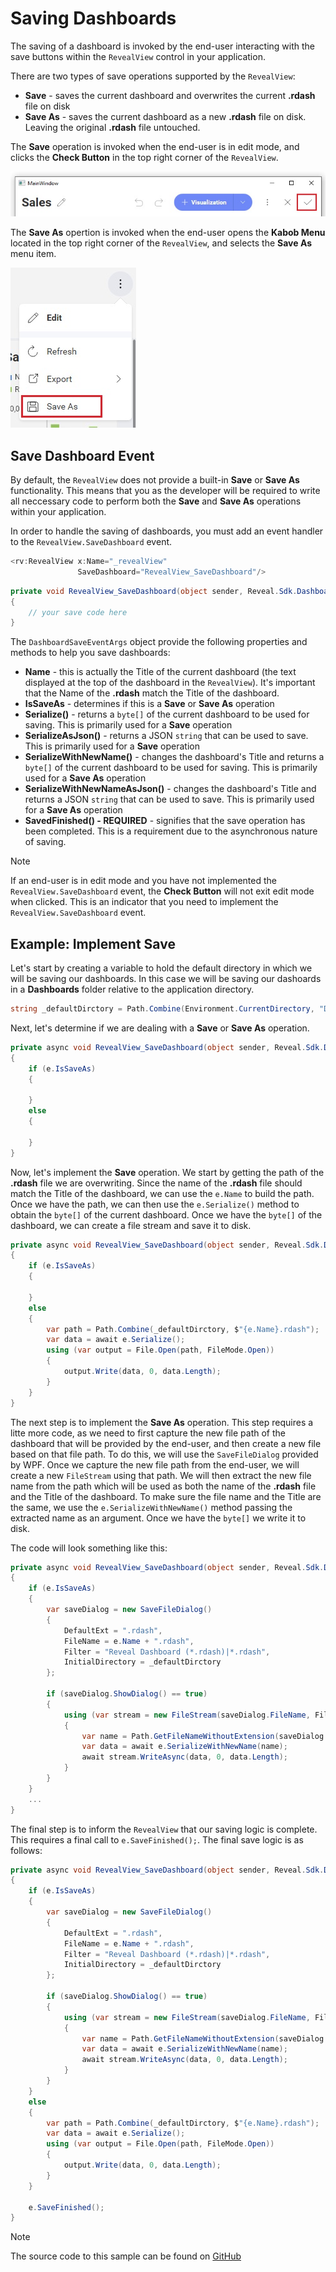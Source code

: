 # Saving Dashboards

The saving of a dashboard is invoked by the end-user interacting with the save buttons within the `RevealView` control in your application.

There are two types of save operations supported by the `RevealView`:
- **Save** - saves the current dashboard and overwrites the current **.rdash** file on disk
- **Save As** - saves the current dashboard as a new **.rdash** file on disk. Leaving the original **.rdash** file untouched.

The **Save** operation is invoked when the end-user is in edit mode, and clicks the **Check Button** in the top right corner of the `RevealView`.

![](images/saving-save-button.jpg)

The **Save As** opertion is invoked when the end-user opens the **Kabob Menu** located in the top right corner of the `RevealView`, and selects the **Save As** menu item.

![](images/saving-saveas-button.jpg)

## Save Dashboard Event

By default, the `RevealView` does not provide a built-in **Save** or **Save As** functionality. This means that you as the developer will be required to write all neccessary code to perform both the **Save** and **Save As** operations within your application.

In order to handle the saving of dashboards, you must add an event handler to the `RevealView.SaveDashboard` event.

```cs
<rv:RevealView x:Name="_revealView"
               SaveDashboard="RevealView_SaveDashboard"/>
```

```cs
private void RevealView_SaveDashboard(object sender, Reveal.Sdk.DashboardSaveEventArgs e)
{
    // your save code here       
}
```

The `DashboardSaveEventArgs` object provide the following properties and methods to help you save dashboards:
- **Name** - this is actually the Title of the current dashboard (the text displayed at the top of the dashboard in the `RevealView`). It's important that the Name of the **.rdash** match the Title of the dashboard.
- **IsSaveAs** - determines if this is a **Save** or **Save As** operation
- **Serialize()** - returns a `byte[]` of the current dashboard to be used for saving. This is primarily used for a **Save** operation
- **SerializeAsJson()**   - returns a JSON `string` that can be used to save. This is primarily used for a **Save** operation
- **SerializeWithNewName()** - changes the dashboard's Title and returns a `byte[]` of the current dashboard to be used for saving. This is primarily used for a **Save As** operation
- **SerializeWithNewNameAsJson()** - changes the dashboard's Title and returns a JSON `string` that can be used to save. This is primarily used for a **Save As** operation
- **SavedFinished() - REQUIRED** - signifies that the save operation has been completed. This is a requirement due to the asynchronous nature of saving.

> [!NOTE]
> If an end-user is in edit mode and you have not implemented the `RevealView.SaveDashboard` event, the **Check Button** will not exit edit mode when clicked. This is an indicator that you need to implement the `RevealView.SaveDashboard` event.

## Example: Implement Save

Let's start by creating a variable to hold the default directory in which we will be saving our dashboards. In this case we will be saving our dashoards in a **Dashboards** folder relative to the application directory.

```cs
string _defaultDirctory = Path.Combine(Environment.CurrentDirectory, "Dashboards");
```

Next, let's determine if we are dealing with a **Save** or **Save As** operation.

```cs
private async void RevealView_SaveDashboard(object sender, Reveal.Sdk.DashboardSaveEventArgs e)
{
    if (e.IsSaveAs)
    {
                
    }
    else
    {
                      
    }      
}
```

Now, let's implement the **Save** operation. We start by getting the path of the **.rdash** file we are overwriting. Since the name of the **.rdash** file should match the Title of the dashboard, we can use the `e.Name` to build the path. Once we have the path, we can then use the `e.Serialize()` method to obtain the `byte[]` of the current dashboard. Once we have the `byte[]` of the dashboard, we can create a file stream and save it to disk.

```cs
private async void RevealView_SaveDashboard(object sender, Reveal.Sdk.DashboardSaveEventArgs e)
{
    if (e.IsSaveAs)
    {
                
    }
    else
    {
        var path = Path.Combine(_defaultDirctory, $"{e.Name}.rdash");
        var data = await e.Serialize();
        using (var output = File.Open(path, FileMode.Open))
        {
            output.Write(data, 0, data.Length);
        }    
    }
}
```

The next step is to implement the **Save As** operation.  This step requires a litte more code, as we need to first capture the new file path of the dashboard that will be provided by the end-user, and then create a new file based on that file path.  To do this, we will use the `SaveFileDialog` provided by WPF.  Once we capture the new file path from the end-user, we will create a new `FileStream` using that path. We will then extract the new file name from the path which will be used as both the name of the **.rdash** file and the Title of the dashboard.  To make sure the file name and the Title are the same, we use the `e.SerializeWithNewName()` method passing the extracted name as an argument. Once we have the `byte[]` we write it to disk.

The code will look something like this:

```cs
private async void RevealView_SaveDashboard(object sender, Reveal.Sdk.DashboardSaveEventArgs e)
{
    if (e.IsSaveAs)
    {
        var saveDialog = new SaveFileDialog()
        {
            DefaultExt = ".rdash",
            FileName = e.Name + ".rdash",
            Filter = "Reveal Dashboard (*.rdash)|*.rdash",
            InitialDirectory = _defaultDirctory
        };

        if (saveDialog.ShowDialog() == true)
        {
            using (var stream = new FileStream(saveDialog.FileName, FileMode.Create, FileAccess.Write))
            {
                var name = Path.GetFileNameWithoutExtension(saveDialog.FileName);
                var data = await e.SerializeWithNewName(name);
                await stream.WriteAsync(data, 0, data.Length);
            }
        }
    }
    ...
}
```

The final step is to inform the `RevealView` that our saving logic is complete. This requires a final call to `e.SaveFinished();`.  The final save logic is as follows:

```cs
private async void RevealView_SaveDashboard(object sender, Reveal.Sdk.DashboardSaveEventArgs e)
{
    if (e.IsSaveAs)
    {
        var saveDialog = new SaveFileDialog()
        {
            DefaultExt = ".rdash",
            FileName = e.Name + ".rdash",
            Filter = "Reveal Dashboard (*.rdash)|*.rdash",
            InitialDirectory = _defaultDirctory
        };

        if (saveDialog.ShowDialog() == true)
        {
            using (var stream = new FileStream(saveDialog.FileName, FileMode.Create, FileAccess.Write))
            {
                var name = Path.GetFileNameWithoutExtension(saveDialog.FileName);
                var data = await e.SerializeWithNewName(name);
                await stream.WriteAsync(data, 0, data.Length);
            }
        }
    }
    else
    {
        var path = Path.Combine(_defaultDirctory, $"{e.Name}.rdash");
        var data = await e.Serialize();
        using (var output = File.Open(path, FileMode.Open))
        {
            output.Write(data, 0, data.Length);
        }
    }

    e.SaveFinished();
}
```

> [!NOTE]
> The source code to this sample can be found on [GitHub](https://github.com/RevealBi/sdk-samples-wpf/tree/master/SavingDashboards)